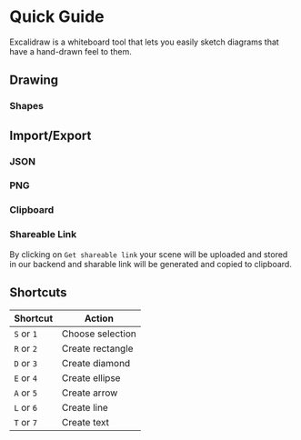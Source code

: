 # Quick Guide

Excalidraw is a whiteboard tool that lets you easily sketch diagrams that have a hand-drawn feel to them.

## Drawing

### Shapes

## Import/Export

### JSON

### PNG

### Clipboard

### Shareable Link

By clicking on `Get shareable link` your scene will be uploaded and stored in our backend and sharable link will be generated and copied to clipboard.

## Shortcuts

| Shortcut   | Action           |
| ---------- | ---------------- |
| `S` or `1` | Choose selection |
| `R` or `2` | Create rectangle |
| `D` or `3` | Create diamond   |
| `E` or `4` | Create ellipse   |
| `A` or `5` | Create arrow     |
| `L` or `6` | Create line      |
| `T` or `7` | Create text      |
